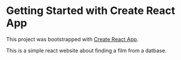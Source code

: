 # Getting Started with Create React App

This project was bootstrapped with [Create React App](https://github.com/facebook/create-react-app).

This is a simple react website about finding a film from a datbase.
